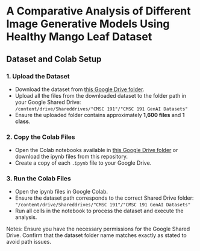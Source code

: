 # A Comparative Analysis of Different Image Generative Models Using Healthy Mango Leaf Dataset

## Dataset and Colab Setup  

### 1. Upload the Dataset  
- Download the dataset from [this Google Drive folder](https://drive.google.com/drive/folders/1rImWvRnip90yi-SISY-NW6RVrtWPv1T0).  
- Upload all the files from the downloaded dataset to the folder path in your Google Shared Drive:  
  `/content/drive/Shareddrives/"CMSC 191"/"CMSC 191 GenAI Datasets"`  
- Ensure the uploaded folder contains approximately **1,600 files** and **1 class**.  

### 2. Copy the Colab Files  
- Open the Colab notebooks available in [this Google Drive folder](https://drive.google.com/drive/folders/1Oup5-MJPrSVTLgEIYCa99RRq-F3en8Ot) or download the ipynb files from this repository. 
- Create a copy of each `.ipynb` file to your Google Drive.  

### 3. Run the Colab Files
- Open the ipynb files in Google Colab.
- Ensure the dataset path corresponds to the correct Shared Drive folder: `"/content/drive/Shareddrives/"CMSC 191"/"CMSC 191 GenAI Datasets"`
- Run all cells in the notebook to process the dataset and execute the analysis.

Notes:
Ensure you have the necessary permissions for the Google Shared Drive.
Confirm that the dataset folder name matches exactly as stated to avoid path issues.





